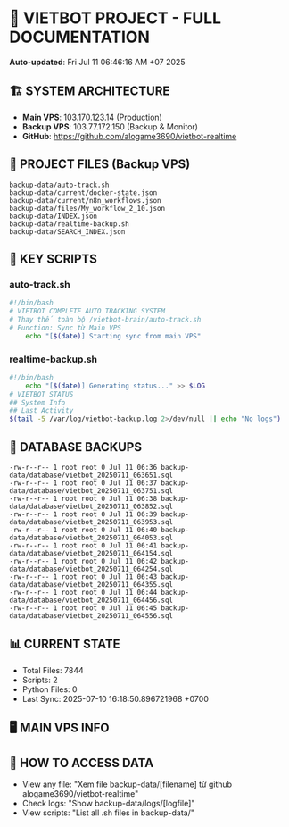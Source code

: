# 🤖 VIETBOT PROJECT - FULL DOCUMENTATION
**Auto-updated**: Fri Jul 11 06:46:16 AM +07 2025

## 🏗️ SYSTEM ARCHITECTURE
- **Main VPS**: 103.170.123.14 (Production)
- **Backup VPS**: 103.77.172.150 (Backup & Monitor)
- **GitHub**: https://github.com/alogame3690/vietbot-realtime

## 📁 PROJECT FILES (Backup VPS)
```
backup-data/auto-track.sh
backup-data/current/docker-state.json
backup-data/current/n8n_workflows.json
backup-data/files/My_workflow_2_10.json
backup-data/INDEX.json
backup-data/realtime-backup.sh
backup-data/SEARCH_INDEX.json
```

## 🔧 KEY SCRIPTS
### auto-track.sh
```bash
#!/bin/bash
# VIETBOT COMPLETE AUTO TRACKING SYSTEM
# Thay thế toàn bộ /vietbot-brain/auto-track.sh
# Function: Sync từ Main VPS
    echo "[$(date)] Starting sync from main VPS"
```
### realtime-backup.sh
```bash
#!/bin/bash
    echo "[$(date)] Generating status..." >> $LOG
# VIETBOT STATUS
## System Info
## Last Activity
$(tail -5 /var/log/vietbot-backup.log 2>/dev/null || echo "No logs")
```

## 💾 DATABASE BACKUPS
```
-rw-r--r-- 1 root root 0 Jul 11 06:36 backup-data/database/vietbot_20250711_063651.sql
-rw-r--r-- 1 root root 0 Jul 11 06:37 backup-data/database/vietbot_20250711_063751.sql
-rw-r--r-- 1 root root 0 Jul 11 06:38 backup-data/database/vietbot_20250711_063852.sql
-rw-r--r-- 1 root root 0 Jul 11 06:39 backup-data/database/vietbot_20250711_063953.sql
-rw-r--r-- 1 root root 0 Jul 11 06:40 backup-data/database/vietbot_20250711_064053.sql
-rw-r--r-- 1 root root 0 Jul 11 06:41 backup-data/database/vietbot_20250711_064154.sql
-rw-r--r-- 1 root root 0 Jul 11 06:42 backup-data/database/vietbot_20250711_064254.sql
-rw-r--r-- 1 root root 0 Jul 11 06:43 backup-data/database/vietbot_20250711_064355.sql
-rw-r--r-- 1 root root 0 Jul 11 06:44 backup-data/database/vietbot_20250711_064456.sql
-rw-r--r-- 1 root root 0 Jul 11 06:45 backup-data/database/vietbot_20250711_064556.sql
```

## 📊 CURRENT STATE
- Total Files: 7844
- Scripts: 2
- Python Files: 0
- Last Sync: 2025-07-10 16:18:50.896721968 +0700

## 🖥️ MAIN VPS INFO


## 🚨 HOW TO ACCESS DATA
- View any file: "Xem file backup-data/[filename] từ github alogame3690/vietbot-realtime"
- Check logs: "Show backup-data/logs/[logfile]"
- View scripts: "List all .sh files in backup-data/"
